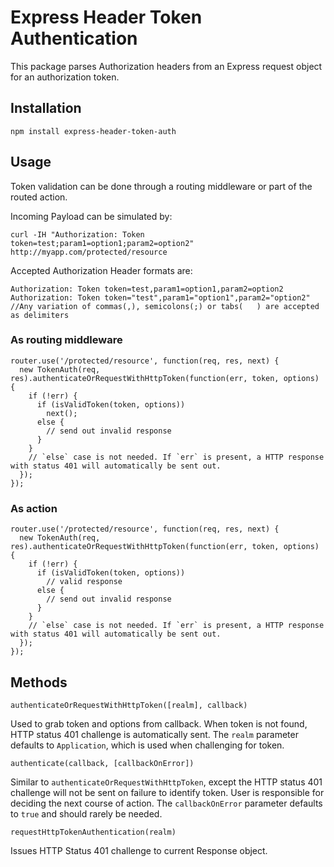 # Express Header Token Authentication

This package parses Authorization headers from an Express request object for an authorization token.

## Installation

```
npm install express-header-token-auth
```

## Usage

Token validation can be done through a routing middleware or part of the routed action.

Incoming Payload can be simulated by:

`curl -IH "Authorization: Token token=test;param1=option1;param2=option2" http://myapp.com/protected/resource`

Accepted Authorization Header formats are:


    Authorization: Token token=test,param1=option1,param2=option2
    Authorization: Token token="test",param1="option1",param2="option2"
    //Any variation of commas(,), semicolons(;) or tabs(   ) are accepted as delimiters


### As routing middleware


    router.use('/protected/resource', function(req, res, next) {
      new TokenAuth(req, res).authenticateOrRequestWithHttpToken(function(err, token, options) {
        if (!err) {
          if (isValidToken(token, options))
            next();
          else {
            // send out invalid response
          }
        }
        // `else` case is not needed. If `err` is present, a HTTP response with status 401 will automatically be sent out.
      });
    });


### As action


    router.use('/protected/resource', function(req, res, next) {
      new TokenAuth(req, res).authenticateOrRequestWithHttpToken(function(err, token, options) {
        if (!err) {
          if (isValidToken(token, options))
            // valid response
          else {
            // send out invalid response
          }
        }
        // `else` case is not needed. If `err` is present, a HTTP response with status 401 will automatically be sent out.
      });
    });


## Methods

`authenticateOrRequestWithHttpToken([realm], callback)`

Used to grab token and options from callback. When token is not found, HTTP status 401 challenge is automatically sent.
The `realm` parameter defaults to `Application`, which is used when challenging for token.

`authenticate(callback, [callbackOnError])`

Similar to `authenticateOrRequestWithHttpToken`, except the HTTP status 401 challenge will not be sent on failure to identify token. User is responsible for deciding the next course of action.
The `callbackOnError` parameter defaults to `true` and should rarely be needed.


`requestHttpTokenAuthentication(realm)`

Issues HTTP Status 401 challenge to current Response object.